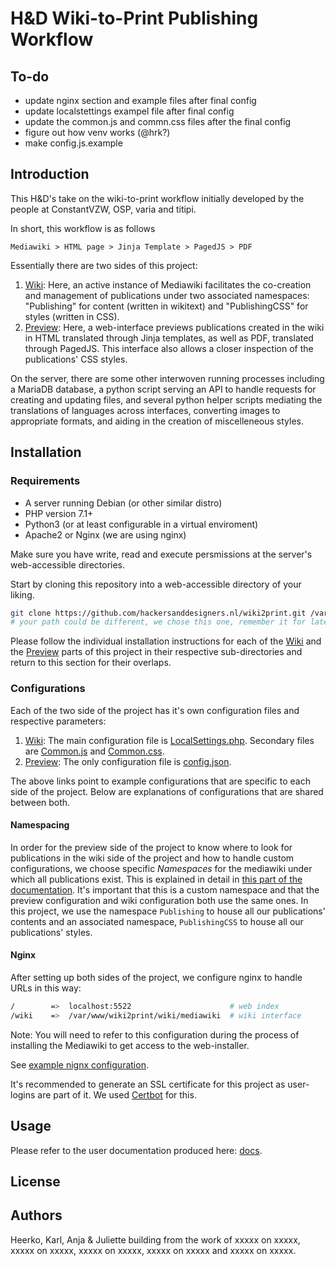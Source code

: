 # H&D Wiki-to-Print Publishing Workflow

## To-do
- update nginx section and example files after final config
- update localstettings exampel file after final config
- update the common.js and commn.css files after the final config
- figure out how venv works (@hrk?)
- make config.js.example

## Introduction
This H&D's take on the wiki-to-print workflow initially developed by the people at ConstantVZW, OSP, varia and titipi.

In short, this workflow is as follows

```
Mediawiki > HTML page > Jinja Template > PagedJS > PDF
```

Essentially there are two sides of this project:
1. [Wiki](wiki): Here, an active instance of Mediawiki facilitates the co-creation and management of publications under two associated namespaces: "Publishing" for content (written in wikitext) and "PublishingCSS" for styles (written in CSS).  
2. [Preview](preview): Here, a web-interface previews publications created in the wiki in HTML translated through Jinja templates, as well as PDF, translated through PagedJS. This interface also allows a closer inspection of the publications' CSS styles.

On the server, there are some other interwoven running processes including a MariaDB database, a python script serving an API to handle requests for creating and updating files, and several python helper scripts mediating the translations of languages across interfaces, converting images to appropriate formats, and aiding in the creation of miscelleneous styles.

## Installation

### Requirements
- A server running Debian (or other similar distro) 
- PHP version 7.1+ 
- Python3 (or at least configurable in a virtual enviroment)
- Apache2 or Nginx (we are using nginx)

Make sure you have write, read and execute persmissions at the server's web-accessible directories.

Start by cloning this repository into a web-accessible directory of your liking.
```sh
git clone https://github.com/hackersanddesigners.nl/wiki2print.git /var/www/wiki2print 
# your path could be different, we chose this one, remember it for later
```

Please follow the individual installation instructions for each of the [Wiki](wiki) and the [Preview](preview) parts of this project in their respective sub-directories and return to this section for their overlaps.

### Configurations

Each of the two side of the project has it's own configuration files and respective parameters:
1. [Wiki](wiki): The main configuration file is [LocalSettings.php](wiki/LocalSettings.example.php). Secondary files are [Common.js](wiki/Common.example.js) and [Common.css](wiki/Common.example.css).
2. [Preview](preview): The only configuration file is [config.json](preview/config.json).

The above links point to example configurations that are specific to each side of the project. Below are explanations of configurations that are shared between both.
#### Namespacing

In order for the preview side of the project to know where to look for publications in the wiki side of the project and how to handle custom configurations, we choose specific *Namespaces* for the mediawiki under which all publications exist. This is explained in detail in [this part of the documentation](wiki/README.md#namespaces). It's important that this is a custom namespace and that the preview configuration and wiki configuration both use the same ones. In this project, we use the namespace `Publishing` to house all our publications' contents and an associated namespace, `PublishingCSS` to house all our publications' styles.
#### Nginx

After setting up both sides of the project, we configure nginx to handle URLs in this way:
```sh
/        =>  localhost:5522                      # web index
/wiki    =>  /var/www/wiki2print/wiki/mediawiki  # wiki interface
```
Note: You will need to refer to this configuration during the process of installing the Mediawiki to get access to the web-installer.

See [example nignx configuration](wiki2print.nginx).

It's recommended to generate an SSL certificate for this project as user-logins are part of it. We used [Certbot](https://certbot.eff.org) for this.

## Usage

Please refer to the user documentation produced here: [docs](docs).

## License

## Authors

Heerko, Karl, Anja & Juliette
building from the work of xxxxx on xxxxx, xxxxx on xxxxx, xxxxx on xxxxx, xxxxx on xxxxx and xxxxx on xxxxx.
